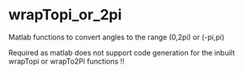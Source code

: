 # wrapTopi_or_2pi
Matlab functions to convert angles to the range (0,2pi) or (-pi,pi)

Required as matlab does not support code generation for the inbuilt wrapTopi or wrapTo2Pi functions !!
